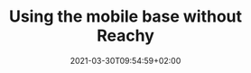 ---
title: "Using the mobile base without Reachy"
description: "How to use the mobile base without a Reachy"
date: 2021-03-30T09:54:59+02:00
lastmod: 2021-03-30T09:54:59+02:00
draft: false
images: []
menu:
  SDK:
    parent: "mobile-base"
weight: 340
toc: true
---